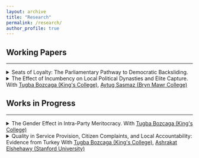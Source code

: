 ```yaml
---
layout: archive
title: "Research"
permalink: /research/
author_profile: true
---
```



## Working Papers
------

<details>
<summary>Seats of Loyalty: The Parliamentary Pathway to Democratic Backsliding.</summary>
<p>
Abstract: How does democratic backsliding reshape the ideological landscape of the parliaments, molding the discourse and distribution of political positions of the elite? Drawing on a unique dataset of speeches from the Turkish Grand National Assembly for the entire AKP rule (2002-2023), this study argues that parliaments serve as venues for signaling loyalty to the party in times of backsliding, thereby increasing party cohesion and facilitating democratic backsliding. It reveals that democratic backsliding correlates with a progressively narrowed ideological space within the parliament, deepening ideological divides between parties, and increasing party loyalty among the MPs on dimensions critical to the regime’s stability. These changes are driven by the strategic disciplining of MPs’ ideology by aspiring autocrats, who intensify the use of ideological conformity as a criterion for candidate selection, thereby cementing their control over political discourse. By revealing the adaptive strategies of political elites and parties under autocratic pressures, this research contributes to our broader understanding of the resilience of democratic systems and the conditions under which they are undermined.
</p>
</details>


<details>
<summary>The Effect of Incumbency on Local Political Dynasties and Elite Capture. With <a href="https://www.tugbabozcaga.com">Tugba Bozcaga (King's College)</a>, <a href="https://aytugsasmaz.com">Aytug Sasmaz (Bryn Mawr College)</a></summary>
<p>
Abstract: Candidate selection practices rooted in kinship and traditional social ties can lead to elite capture, undermining democratic governance. This study examines how incumbency strengthens kinship networks within local political institutions, with a focus on the role of education, using data from municipal council elections in Turkey. Our regression discontinuity design reveals that incumbency significantly enhances the role of family networks, particularly in regions with lower educational attainment. To explore the mechanisms, we draw on data from an expansive survey of candidates and households and find that education plays a key role in weakening the grip of kinship politics, as it shapes political self-efficacy and aspirations differently for those within and outside kinship networks. This divergence limits the pool of non-kinship candidates in less educated areas, perpetuating a cycle of poor governance. Our study highlights the critical role of education in disrupting this cycle, contributing to discussions on political dynasties and modernization.
</p>
</details>



## Works in Progress
------

<details>
<summary>The Gender Effect in Intra-Party Meritocracy. With <a href="https://www.tugbabozcaga.com">Tugba Bozcaga (King's College)</a></summary>
<p>
Abstract: This study explores the impact of gender on intra-party meritocracy within closed-list proportional representation systems, focusing on the Turkish political context. While previous research highlights gender disparities in political representation and candidate selection, this paper specifically examines how legislative effort influences the placement of candidates on electoral lists. Using comprehensive data from the Turkish Parliament and national elections between 2002 and 2018, we find that while parliamentary effort does not significantly affect list placement overall, there is a marked gender discrepancy. Female MPs face higher benchmarks for legislative effort to secure favorable list positions compared to their male counterparts. This disparity is particularly pronounced in electorally competitive districts, where the stakes are higher, exacerbating the challenges for female candidates. The findings suggest that gender biases continue to influence political candidacy assignments through gender-based implementation of meritocratic criteria, thereby limiting women's representation in competitive political environments.
</p>
</details>


<details>
<summary>Quality in Service Provision, Citizen Complaints, and Local Accountability: Evidence from Turkey With <a href="https://www.tugbabozcaga.com">Tugba Bozcaga (King's College)</a>, <a href="https://www.ashrakatelshehawy.com">Ashrakat Elshehawy (Stanford University)</a></summary>
<p>
Abstract: How do biases stemming from the quality of private services and partisanship affect the extent to which people hold their local governments accountable? Utilizing a unique panel dataset on complaints made to the Istanbul Municipality from 2013 to 2023, this study examines whether low-quality private services, such as electricity outages, increase official complaints made to municipal authorities, despite their limited and regulatory role in these services. Additionally, the study explores the extent to which co-partisanship —the degree of support the incumbent mayor receives from the constituency— influences the number of complaints. To address concerns of reverse causality, this study employs a natural experiment based on the timing of unplanned electricity outages. The findings contribute to the literature on accountability by highlighting a critical factor that can limit the effectiveness of vertical accountability mechanisms.
</p>
</details>









